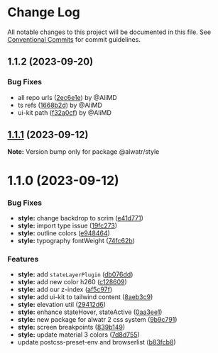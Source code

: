 # Change Log

All notable changes to this project will be documented in this file.
See [Conventional Commits](https://conventionalcommits.org) for commit guidelines.

## 1.1.2 (2023-09-20)

### Bug Fixes

* all repo urls ([2ec6e1e](https://github.com/AliMD/fract/commit/2ec6e1e080f37d3b7c5eb37b272c1aa049540756)) by @AliMD
* ts refs ([1668b2d](https://github.com/AliMD/fract/commit/1668b2dbe0fcde38d3d0689ac230ce3bcdc712cb)) by @AliMD
* ui-kit path ([f32a0cf](https://github.com/AliMD/fract/commit/f32a0cfdf7d118b8f56931e4fbd05385dcda7376)) by @AliMD

## [1.1.1](https://github.com/AliMD/fract/compare/@alwatr/style@1.1.0...@alwatr/style@1.1.1) (2023-09-12)

**Note:** Version bump only for package @alwatr/style

# 1.1.0 (2023-09-12)

### Bug Fixes

- **style:** change backdrop to scrim ([e41d771](https://github.com/AliMD/fract/commit/e41d771082933b39035bb91b1fbc6486f4d803a7))
- **style:** import type issue ([19fc273](https://github.com/AliMD/fract/commit/19fc273310c2e32beb1d48224bcebb9f1dd75153))
- **style:** outline colors ([e948464](https://github.com/AliMD/fract/commit/e9484640b2b11ad2e010fcad2b729efb5e0eeb39))
- **style:** typography fontWeight ([74fc62b](https://github.com/AliMD/fract/commit/74fc62b6bbb009090c58bde3db9bfa841fa0131c))

### Features

- **style:** add `stateLayerPlugin` ([db076dd](https://github.com/AliMD/fract/commit/db076dd5f3af851e5eac3e1c68d7b1e2cb7cbc0d))
- **style:** add new color h260 ([c128609](https://github.com/AliMD/fract/commit/c128609963df0aba508f239799ef8c52ea066c40))
- **style:** add our z-index ([af5c97f](https://github.com/AliMD/fract/commit/af5c97f6f9fb439ec414e903497f416ddd2a76de))
- **style:** add ui-kit to tailwind content ([8aeb3c9](https://github.com/AliMD/fract/commit/8aeb3c90df1e87c1d7e128a0b50662727417e679))
- **style:** elevation util ([29412d6](https://github.com/AliMD/fract/commit/29412d6541ce63e2dbf4078a81b308c1b7a6020c))
- **style:** enhance stateHover, stateActive ([0aa3ee1](https://github.com/AliMD/fract/commit/0aa3ee1ed13183921aed058502fd961f2902e676))
- **style:** new package for alwatr 2 css system ([9b9c791](https://github.com/AliMD/fract/commit/9b9c791570f23ec14d724528b5173cfe93a5e46b))
- **style:** screen breakpoints ([839b149](https://github.com/AliMD/fract/commit/839b14951665fbb109a46713d528e0070da46e4e))
- **style:** update material 3 colors ([7d8d755](https://github.com/AliMD/fract/commit/7d8d75557d927d045889a3463562e50093edbbdc))
- update postcss-preset-env and browserlist ([b83fcb8](https://github.com/AliMD/fract/commit/b83fcb8e7d3f9cfa41f6e846444591642d7ebe6c))
